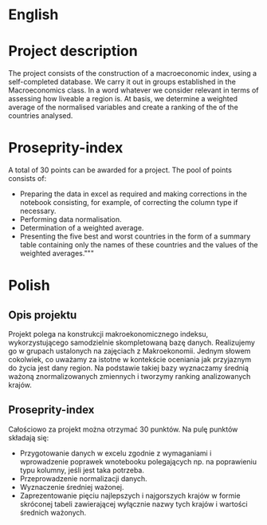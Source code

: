 # English
# Project description
The project consists of the construction of a macroeconomic index, using a self-completed database. We carry it out in groups established in the Macroeconomics class. In a word whatever we consider relevant in terms of assessing how liveable a region is. At basis, we determine a weighted average of the normalised variables and create a ranking of the of the countries analysed.

# Proseprity-index
A total of 30 points can be awarded for a project. The pool of points consists of:
- Preparing the data in excel as required and making corrections in the notebook consisting, for example, of correcting the column type if necessary.
- Performing data normalisation.
- Determination of a weighted average.
- Presenting the five best and worst countries in the form of a summary table containing only the names of these countries and the values of the weighted averages."""

# Polish
## Opis projektu
Projekt polega na konstrukcji makroekonomicznego indeksu, wykorzystującego samodzielnie skompletowaną bazę danych. Realizujemy go w grupach ustalonych na zajęciach z Makroekonomii. Jednym słowem cokolwiek, co uważamy za istotne w kontekście oceniania jak przyjaznym do życia jest dany region. Na podstawie takiej bazy wyznaczamy średnią ważoną znormalizowanych zmiennych i tworzymy ranking analizowanych krajów.

## Proseprity-index 
Całościowo za projekt można otrzymać 30 punktów. Na pulę punktów składają się:
- Przygotowanie danych w excelu zgodnie z wymaganiami i wprowadzenie poprawek wnotebooku polegających np. na poprawieniu typu kolumny, jeśli jest taka potrzeba.
- Przeprowadzenie normalizacji danych.
- Wyznaczenie średniej ważonej.
- Zaprezentowanie pięciu najlepszych i najgorszych krajów w formie skróconej tabeli zawierającej wyłącznie nazwy tych krajów i wartości średnich ważonych.